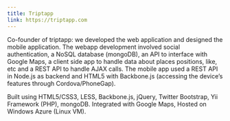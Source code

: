 ```yaml
---
title: Triptapp
link: https://triptapp.com
---
```


Co-founder of triptapp: we developed the web application and designed the mobile application. The webapp development involved social authentication, a NoSQL database (mongoDB), an API to interface with Google Maps, a client side app to handle data about places positions, like, etc and a REST API to handle AJAX calls. The mobile app used a REST API in Node.js as backend and HTML5 with Backbone.js (accessing the device’s features through Cordova/PhoneGap).

Built using HTML5/CSS3, LESS, Backbone.js, jQuery, Twitter Bootstrap, Yii Framework (PHP), mongoDB. Integrated with Google Maps, Hosted on Windows Azure (Linux VM).
